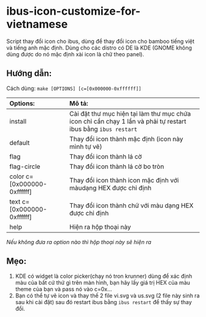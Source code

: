 # ibus-icon-customize-for-vietnamese
Script thay đổi icon cho ibus, dùng để thay đổi icon cho bamboo tiếng việt và tiếng anh mặc định. Dùng cho các distro có DE là KDE (GNOME không dùng được do nó mặc định xài icon là chữ theo panel).
## Hướng dẫn:
Cách dùng:  `make [OPTIONS] [c=[0x000000-0xffffff]]`

|  Options:          | Mô tả: |
|:-------------------|:-------------|
| install            | Cài đặt thư mục hiện tại làm thư mục chứa icon chỉ cần chạy 1 lần và phải tự restart ibus bằng `ibus restart`|
| default            | Thay đổi icon thành mặc định (icon này mình tự vẽ)|
| flag               | Thay đổi icon thành lá cờ |
| flag-circle        | Thay đổi icon thành lá cờ bo tròn |
| color c=[0x000000-0xffffff]    | Thay đổi icon thành icon mặc định với màudạng HEX được chỉ định |
| text c=[0x000000-0xffffff]     | Thay đổi icon thành chữ với màu dạng HEX được chỉ định |
| help               | Hiện ra hộp thoại này |

_Nếu không đưa ra option nào thì hộp thoại này sẽ hiện ra_

## Mẹo:
1. KDE có widget là color picker(chạy nó tron krunner) dùng để xác định màu của bất cứ thứ gì trên màn hình, bạn hãy lấy giá trị HEX của màu theme của bạn và pass nó vào c=0x...
2. Bạn có thể tự vẽ icon và thay thế 2 file vi.svg và us.svg (2 file này sinh ra sau khi cài đặt) sau đó restart ibus bằng `ibus restart` để thấy sự thay đổi.
